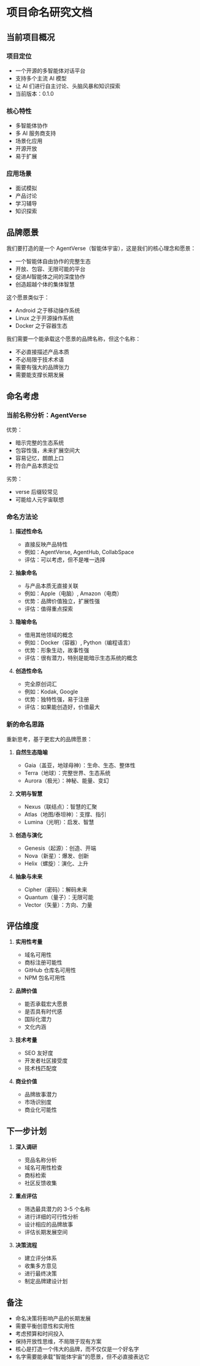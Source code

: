 # 项目命名研究文档

## 当前项目概况

### 项目定位
- 一个开源的多智能体对话平台
- 支持多个主流 AI 模型
- 让 AI 们进行自主讨论、头脑风暴和知识探索
- 当前版本：0.1.0

### 核心特性
- 多智能体协作
- 多 AI 服务商支持
- 场景化应用
- 开源开放
- 易于扩展

### 应用场景
- 面试模拟
- 产品讨论
- 学习辅导
- 知识探索

## 品牌愿景

我们要打造的是一个 AgentVerse（智能体宇宙），这是我们的核心理念和愿景：
- 一个智能体自由协作的完整生态
- 开放、包容、无限可能的平台
- 促进AI智能体之间的深度协作
- 创造超越个体的集体智慧

这个愿景类似于：
- Android 之于移动操作系统
- Linux 之于开源操作系统
- Docker 之于容器生态

我们需要一个能承载这个愿景的品牌名称，但这个名称：
- 不必直接描述产品本质
- 不必局限于技术术语
- 需要有强大的品牌张力
- 需要能支撑长期发展

## 命名考虑

### 当前名称分析：AgentVerse

优势：
- 暗示完整的生态系统
- 包容性强，未来扩展空间大
- 容易记忆，朗朗上口
- 符合产品本质定位

劣势：
- verse 后缀较常见
- 可能给人元宇宙联想

### 命名方法论

1. **描述性命名**
   - 直接反映产品特性
   - 例如：AgentVerse, AgentHub, CollabSpace
   - 评估：可以考虑，但不是唯一选择

2. **抽象命名**
   - 与产品本质无直接关联
   - 例如：Apple（电脑）, Amazon（电商）
   - 优势：品牌价值独立，扩展性强
   - 评估：值得重点探索

3. **隐喻命名**
   - 借用其他领域的概念
   - 例如：Docker（容器）, Python（编程语言）
   - 优势：形象生动，故事性强
   - 评估：很有潜力，特别是能暗示生态系统的概念

4. **创造性命名**
   - 完全原创词汇
   - 例如：Kodak, Google
   - 优势：独特性强，易于注册
   - 评估：如果能创造好，价值最大

### 新的命名思路

重新思考，基于更宏大的品牌愿景：

1. **自然生态隐喻**
   - Gaia（盖亚，地球母神）：生命、生态、整体性
   - Terra（地球）：完整世界、生态系统
   - Aurora（极光）：神秘、能量、变幻

2. **文明与智慧**
   - Nexus（联结点）：智慧的汇聚
   - Atlas（地图/泰坦神）：支撑、指引
   - Lumina（光明）：启发、智慧

3. **创造与演化**
   - Genesis（起源）：创造、开端
   - Nova（新星）：爆发、创新
   - Helix（螺旋）：演化、上升

4. **抽象与未来**
   - Cipher（密码）：解码未来
   - Quantum（量子）：无限可能
   - Vector（矢量）：方向、力量

## 评估维度

1. **实用性考量**
   - 域名可用性
   - 商标注册可能性
   - GitHub 仓库名可用性
   - NPM 包名可用性

2. **品牌价值**
   - 能否承载宏大愿景
   - 是否具有时代感
   - 国际化潜力
   - 文化内涵

3. **技术考量**
   - SEO 友好度
   - 开发者社区接受度
   - 技术栈匹配度

4. **商业价值**
   - 品牌故事潜力
   - 市场识别度
   - 商业化可能性

## 下一步计划

1. **深入调研**
   - 竞品名称分析
   - 域名可用性检查
   - 商标检索
   - 社区反馈收集

2. **重点评估**
   - 筛选最具潜力的 3-5 个名称
   - 进行详细的可行性分析
   - 设计相应的品牌故事
   - 评估长期发展空间

3. **决策流程**
   - 建立评分体系
   - 收集多方意见
   - 进行最终决策
   - 制定品牌建设计划

## 备注
- 命名决策将影响产品的长期发展
- 需要平衡创意性和实用性
- 考虑预算和时间投入
- 保持开放性思维，不局限于现有方案
- 核心是打造一个伟大的品牌，而不仅仅是一个好名字
- 名字需要能承载"智能体宇宙"的愿景，但不必直接表达它 